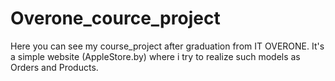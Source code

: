 # Overone_cource_project
Here you can see my course_project after graduation from IT OVERONE. It's a simple website (AppleStore.by) where i try to realize such models as Orders and Products. 
